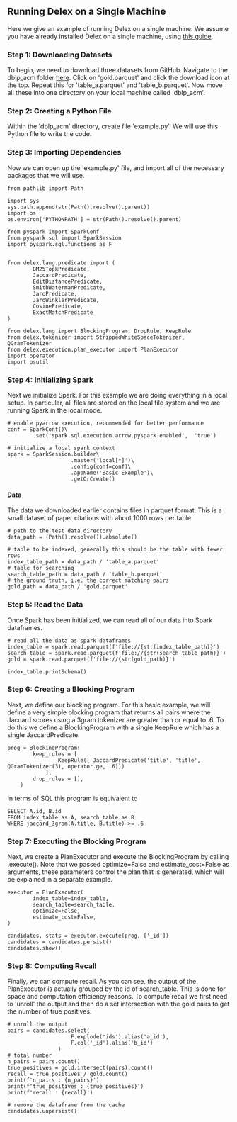 ## Running Delex on a Single Machine

Here we give an example of running Delex on a single machine. We assume you have already installed Delex on a single machine, using [this guide](https://github.com/anhaidgroup/delex/blob/docs/doc/installation-guides/install-single-machine.md).  

### Step 1: Downloading Datasets

To begin, we need to download three datasets from GitHub. Navigate to the dblp_acm folder [here](https://github.com/anhaidgroup/delex/tree/main/examples/data/dblp_acm). Click on 'gold.parquet' and click the download icon at the top. Repeat this for 'table_a.parquet' and 'table_b.parquet'. Now move all these into one directory on your local machine called 'dblp_acm'.

### Step 2: Creating a Python File

Within the 'dblp_acm' directory, create file 'example.py'. We will use this Python file to write the code.

### Step 3: Importing Dependencies

Now we can open up the 'example.py' file, and import all of the necessary packages that we will use.

```
from pathlib import Path

import sys
sys.path.append(str(Path().resolve().parent))
import os
os.environ['PYTHONPATH'] = str(Path().resolve().parent)

from pyspark import SparkConf
from pyspark.sql import SparkSession
import pyspark.sql.functions as F


from delex.lang.predicate import (
        BM25TopkPredicate,
        JaccardPredicate,
        EditDistancePredicate,
        SmithWatermanPredicate,
        JaroPredicate,
        JaroWinklerPredicate,
        CosinePredicate,
        ExactMatchPredicate
)

from delex.lang import BlockingProgram, DropRule, KeepRule
from delex.tokenizer import StrippedWhiteSpaceTokenizer, QGramTokenizer
from delex.execution.plan_executor import PlanExecutor
import operator
import psutil
```

### Step 4: Initializing Spark

Next we initialize Spark. For this example we are doing everything in a local setup. In particular, all files are stored on the local file system and we are running Spark in the local mode.

```
# enable pyarrow execution, recommended for better performance
conf = SparkConf()\
        .set('spark.sql.execution.arrow.pyspark.enabled',  'true')

# initialize a local spark context
spark = SparkSession.builder\
                    .master('local[*]')\
                    .config(conf=conf)\
                    .appName('Basic Example')\
                    .getOrCreate()
```

#### Data

The data we downloaded earlier contains files in parquet format. This is a small dataset of paper citations with about 1000 rows per table.

```
# path to the test data directory
data_path = (Path().resolve()).absolute()

# table to be indexed, generally this should be the table with fewer rows
index_table_path = data_path / 'table_a.parquet'
# table for searching
search_table_path = data_path / 'table_b.parquet'
# the ground truth, i.e. the correct matching pairs
gold_path = data_path / 'gold.parquet'
```

### Step 5: Read the Data

Once Spark has been initialized, we can read all of our data into Spark dataframes.

```
# read all the data as spark dataframes
index_table = spark.read.parquet(f'file://{str(index_table_path)}')
search_table = spark.read.parquet(f'file://{str(search_table_path)}')
gold = spark.read.parquet(f'file://{str(gold_path)}')

index_table.printSchema()
```

### Step 6: Creating a Blocking Program

Next, we define our blocking program. For this basic example, we will define a very simple blocking program that returns all pairs where the Jaccard scores using a 3gram tokenizer are greater than or equal to .6. To do this we define a BlockingProgram with a single KeepRule which has a single JaccardPredicate.

```
prog = BlockingProgram(
        keep_rules = [
                KeepRule([ JaccardPredicate('title', 'title', QGramTokenizer(3), operator.ge, .6)])
            ],
        drop_rules = [],
    )
```

In terms of SQL this program is equivalent to

```
SELECT A.id, B.id
FROM index_table as A, search_table as B
WHERE jaccard_3gram(A.title, B.title) >= .6
```

### Step 7: Executing the Blocking Program

Next, we create a PlanExecutor and execute the BlockingProgram by calling .execute(). Note that we passed optimize=False and estimate_cost=False as arguments, these parameters control the plan that is generated, which will be explained in a separate example.

```
executor = PlanExecutor(
        index_table=index_table,
        search_table=search_table,
        optimize=False,
        estimate_cost=False,
)

candidates, stats = executor.execute(prog, ['_id'])
candidates = candidates.persist()
candidates.show()
```

### Step 8: Computing Recall

Finally, we can compute recall. As you can see, the output of the PlanExecutor is actually grouped by the id of search_table. This is done for space and computation efficiency reasons. To compute recall we first need to 'unroll' the output and then do a set intersection with the gold pairs to get the number of true positives.

```
# unroll the output
pairs = candidates.select(
                    F.explode('ids').alias('a_id'),
                    F.col('_id').alias('b_id')
                )
# total number
n_pairs = pairs.count()
true_positives = gold.intersect(pairs).count()
recall = true_positives / gold.count()
print(f'n_pairs : {n_pairs}')
print(f'true_positives : {true_positives}')
print(f'recall : {recall}')

# remove the dataframe from the cache
candidates.unpersist()
```
